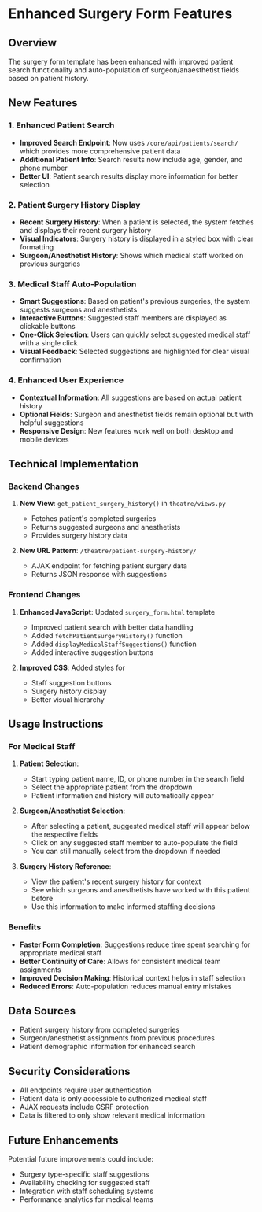 # Enhanced Surgery Form Features

## Overview
The surgery form template has been enhanced with improved patient search functionality and auto-population of surgeon/anaesthetist fields based on patient history.

## New Features

### 1. Enhanced Patient Search
- **Improved Search Endpoint**: Now uses `/core/api/patients/search/` which provides more comprehensive patient data
- **Additional Patient Info**: Search results now include age, gender, and phone number
- **Better UI**: Patient search results display more information for better selection

### 2. Patient Surgery History Display
- **Recent Surgery History**: When a patient is selected, the system fetches and displays their recent surgery history
- **Visual Indicators**: Surgery history is displayed in a styled box with clear formatting
- **Surgeon/Anesthetist History**: Shows which medical staff worked on previous surgeries

### 3. Medical Staff Auto-Population
- **Smart Suggestions**: Based on patient's previous surgeries, the system suggests surgeons and anesthetists
- **Interactive Buttons**: Suggested staff members are displayed as clickable buttons
- **One-Click Selection**: Users can quickly select suggested medical staff with a single click
- **Visual Feedback**: Selected suggestions are highlighted for clear visual confirmation

### 4. Enhanced User Experience
- **Contextual Information**: All suggestions are based on actual patient history
- **Optional Fields**: Surgeon and anesthetist fields remain optional but with helpful suggestions
- **Responsive Design**: New features work well on both desktop and mobile devices

## Technical Implementation

### Backend Changes
1. **New View**: `get_patient_surgery_history()` in `theatre/views.py`
   - Fetches patient's completed surgeries
   - Returns suggested surgeons and anesthetists
   - Provides surgery history data

2. **New URL Pattern**: `/theatre/patient-surgery-history/`
   - AJAX endpoint for fetching patient surgery data
   - Returns JSON response with suggestions

### Frontend Changes
1. **Enhanced JavaScript**: Updated `surgery_form.html` template
   - Improved patient search with better data handling
   - Added `fetchPatientSurgeryHistory()` function
   - Added `displayMedicalStaffSuggestions()` function
   - Added interactive suggestion buttons

2. **Improved CSS**: Added styles for
   - Staff suggestion buttons
   - Surgery history display
   - Better visual hierarchy

## Usage Instructions

### For Medical Staff
1. **Patient Selection**:
   - Start typing patient name, ID, or phone number in the search field
   - Select the appropriate patient from the dropdown
   - Patient information and history will automatically appear

2. **Surgeon/Anesthetist Selection**:
   - After selecting a patient, suggested medical staff will appear below the respective fields
   - Click on any suggested staff member to auto-populate the field
   - You can still manually select from the dropdown if needed

3. **Surgery History Reference**:
   - View the patient's recent surgery history for context
   - See which surgeons and anesthetists have worked with this patient before
   - Use this information to make informed staffing decisions

### Benefits
- **Faster Form Completion**: Suggestions reduce time spent searching for appropriate medical staff
- **Better Continuity of Care**: Allows for consistent medical team assignments
- **Improved Decision Making**: Historical context helps in staff selection
- **Reduced Errors**: Auto-population reduces manual entry mistakes

## Data Sources
- Patient surgery history from completed surgeries
- Surgeon/anesthetist assignments from previous procedures
- Patient demographic information for enhanced search

## Security Considerations
- All endpoints require user authentication
- Patient data is only accessible to authorized medical staff
- AJAX requests include CSRF protection
- Data is filtered to only show relevant medical information

## Future Enhancements
Potential future improvements could include:
- Surgery type-specific staff suggestions
- Availability checking for suggested staff
- Integration with staff scheduling systems
- Performance analytics for medical teams
